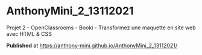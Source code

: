 # AnthonyMini_2_13112021
Projet 2 - OpenClassrooms - Booki - Transformez une maquette en site web avec HTML &amp; CSS

 **Published** at https://anthony-mini.github.io/AnthonyMini_2_13112021/
